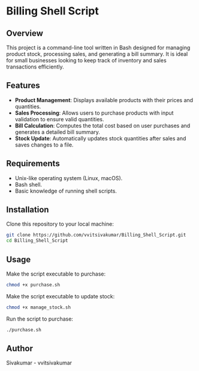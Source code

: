 # Billing Shell Script

## Overview

This project is a command-line tool written in Bash designed for managing product stock, processing sales, and generating a bill summary. It is ideal for small businesses looking to keep track of inventory and sales transactions efficiently.

## Features

- **Product Management**: Displays available products with their prices and quantities.
- **Sales Processing**: Allows users to purchase products with input validation to ensure valid quantities.
- **Bill Calculation**: Computes the total cost based on user purchases and generates a detailed bill summary.
- **Stock Update**: Automatically updates stock quantities after sales and saves changes to a file.

## Requirements

- Unix-like operating system (Linux, macOS).
- Bash shell.
- Basic knowledge of running shell scripts.

## Installation

   Clone this repository to your local machine:
   ```bash
   git clone https://github.com/vvitsivakumar/Billing_Shell_Script.git
   cd Billing_Shell_Script
   ```

## Usage

   Make the script executable to purchase:
   ```bash
   chmod +x purchase.sh
   ```
    
   Make the script executable to update stock:
   ```bash
   chmod +x manage_stock.sh
   ```

   Run the script to purchase:
   ```bash
   ./purchase.sh
   ```
   
## Author
Sivakumar - vvitsivakumar


